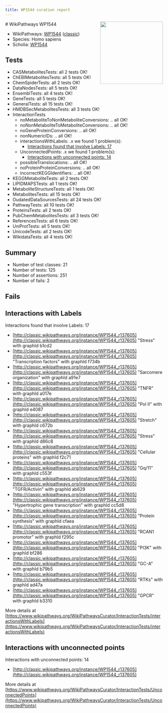 ```yaml
---
title: WP1544 curation report
---
```


<img style="float: right; width: 200px" src="https://upload.wikimedia.org/wikipedia/commons/thumb/8/83/Wplogo_with_text_500.png/640px-Wplogo_with_text_500.png" />
# WikiPathways WP1544

* WikiPathways: [WP1544](https://wikipathways.org/pathways/WP1544) ([classic](https://classic.wikipathways.org/instance/WP1544))
* Species: Homo sapiens
* Scholia: [WP1544](https://scholia.toolforge.org/wikipathways/WP1544)
## Tests
* CASMetabolitesTests: all 2 tests OK!
* ChEBIMetabolitesTests: all 5 tests OK!
* ChemSpiderTests: all 2 tests OK!
* DataNodesTests: all 5 tests OK!
* EnsemblTests: all 4 tests OK!
* GeneTests: all 5 tests OK!
* GeneralTests: all 15 tests OK!
* HMDBSecMetabolitesTests: all 3 tests OK!
* InteractionTests
    * noMetaboliteToNonMetaboliteConversions: .. all OK!
    * noNonMetaboliteToMetaboliteConversions: .. all OK!
    * noGeneProteinConversions: .. all OK!
    * nonNumericIDs: .. all OK!
    * interactionsWithLabels: .x we found 1 problem(s):
        * [Interactions found that involve Labels: 17](#fe97a8bf)
    * UnconnectedPoints: .x we found 1 problem(s):
        * [Interactions with unconnected points: 14](#7f1d407b)
    * possibleTranslocations: .. all OK!
    * noProteinProteinConversions: .. all OK!
    * incorrectKEGGIdentifiers: .. all OK!
* KEGGMetaboliteTests: all 2 tests OK!
* LIPIDMAPSTests: all 1 tests OK!
* MetaboliteStructureTests: all 1 tests OK!
* MetabolitesTests: all 15 tests OK!
* OudatedDataSourcesTests: all 24 tests OK!
* PathwayTests: all 10 tests OK!
* ProteinsTests: all 2 tests OK!
* PubChemMetabolitesTests: all 3 tests OK!
* ReferencesTests: all 6 tests OK!
* UniProtTests: all 5 tests OK!
* UnicodeTests: all 2 tests OK!
* WikidataTests: all 4 tests OK!


## Summary

* Number of test classes: 21
* Number of tests: 125
* Number of assertions: 251
* Number of fails: 2

## Fails

<a name="fe97a8bf" />

## Interactions with Labels

Interactions found that involve Labels: 17

* [http://classic.wikipathways.org/instance/WP1544_r137605](http://classic.wikipathways.org/instance/WP1544_r137605) "Stress" with graphId b1cd2
* [http://classic.wikipathways.org/instance/WP1544_r137605](http://classic.wikipathways.org/instance/WP1544_r137605) "Transcription factors" with graphId f734b
* [http://classic.wikipathways.org/instance/WP1544_r137605](http://classic.wikipathways.org/instance/WP1544_r137605) "Sarcomere organization" with graphId a91e7
* [http://classic.wikipathways.org/instance/WP1544_r137605](http://classic.wikipathways.org/instance/WP1544_r137605) "TNFR" with graphId a017e
* [http://classic.wikipathways.org/instance/WP1544_r137605](http://classic.wikipathways.org/instance/WP1544_r137605) "Pol II" with graphId e4087
* [http://classic.wikipathways.org/instance/WP1544_r137605](http://classic.wikipathways.org/instance/WP1544_r137605) "Stretch" with graphId c672b
* [http://classic.wikipathways.org/instance/WP1544_r137605](http://classic.wikipathways.org/instance/WP1544_r137605) "Stress" with graphId d86c8
* [http://classic.wikipathways.org/instance/WP1544_r137605](http://classic.wikipathways.org/instance/WP1544_r137605) "Cellular proteins" with graphId f2c71
* [http://classic.wikipathways.org/instance/WP1544_r137605](http://classic.wikipathways.org/instance/WP1544_r137605) "Gq/11" with graphId c553f
* [http://classic.wikipathways.org/instance/WP1544_r137605](http://classic.wikipathways.org/instance/WP1544_r137605) "TGFR/Activin" with graphId ab629
* [http://classic.wikipathways.org/instance/WP1544_r137605](http://classic.wikipathways.org/instance/WP1544_r137605) "Hypertrophic gene transcription" with graphId cc5d8
* [http://classic.wikipathways.org/instance/WP1544_r137605](http://classic.wikipathways.org/instance/WP1544_r137605) "Protein synthesis" with graphId cfaea
* [http://classic.wikipathways.org/instance/WP1544_r137605](http://classic.wikipathways.org/instance/WP1544_r137605) "RCAN1 promotor" with graphId f295c
* [http://classic.wikipathways.org/instance/WP1544_r137605](http://classic.wikipathways.org/instance/WP1544_r137605) "PI3K" with graphId bf286
* [http://classic.wikipathways.org/instance/WP1544_r137605](http://classic.wikipathways.org/instance/WP1544_r137605) "GC-A" with graphId b79b5
* [http://classic.wikipathways.org/instance/WP1544_r137605](http://classic.wikipathways.org/instance/WP1544_r137605) "RTKs" with graphId ad47a
* [http://classic.wikipathways.org/instance/WP1544_r137605](http://classic.wikipathways.org/instance/WP1544_r137605) "GPCR" with graphId b3310


More details at [https://www.wikipathways.org/WikiPathwaysCurator/InteractionTests/interactionsWithLabels](https://www.wikipathways.org/WikiPathwaysCurator/InteractionTests/interactionsWithLabels)

<a name="7f1d407b" />

## Interactions with unconnected points

Interactions with unconnected points: 14

* [http://classic.wikipathways.org/instance/WP1544_r137605](http://classic.wikipathways.org/instance/WP1544_r137605)


More details at [https://www.wikipathways.org/WikiPathwaysCurator/InteractionTests/UnconnectedPoints](https://www.wikipathways.org/WikiPathwaysCurator/InteractionTests/UnconnectedPoints)

